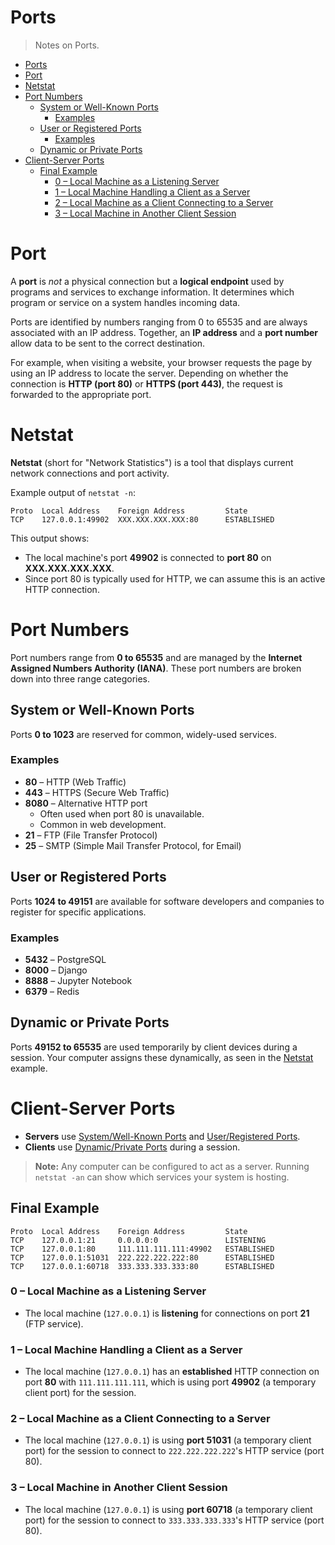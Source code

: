 # Ports

> Notes on Ports.

- [Ports](#ports)
- [Port](#port)
- [Netstat](#netstat)
- [Port Numbers](#port-numbers)
  - [System or Well-Known Ports](#system-or-well-known-ports)
    - [Examples](#examples)
  - [User or Registered Ports](#user-or-registered-ports)
    - [Examples](#examples-1)
  - [Dynamic or Private Ports](#dynamic-or-private-ports)
- [Client-Server Ports](#client-server-ports)
  - [Final Example](#final-example)
    - [0 – Local Machine as a Listening Server](#0--local-machine-as-a-listening-server)
    - [1 – Local Machine Handling a Client as a Server](#1--local-machine-handling-a-client-as-a-server)
    - [2 – Local Machine as a Client Connecting to a Server](#2--local-machine-as-a-client-connecting-to-a-server)
    - [3 – Local Machine in Another Client Session](#3--local-machine-in-another-client-session)

# Port

A **port** is _not_ a physical connection but a **logical endpoint** used by programs and services to exchange information. It determines which program or service on a system handles incoming data.

Ports are identified by numbers ranging from 0 to 65535 and are always associated with an IP address. Together, an **IP address** and a **port number** allow data to be sent to the correct destination.

For example, when visiting a website, your browser requests the page by using an IP address to locate the server. Depending on whether the connection is **HTTP (port 80)** or **HTTPS (port 443)**, the request is forwarded to the appropriate port.

# Netstat

**Netstat** (short for "Network Statistics") is a tool that displays current network connections and port activity.

Example output of `netstat -n`:

```
Proto  Local Address    Foreign Address         State
TCP    127.0.0.1:49902  XXX.XXX.XXX.XXX:80      ESTABLISHED
```

This output shows:
- The local machine's port **49902** is connected to **port 80** on **XXX.XXX.XXX.XXX**.
- Since port 80 is typically used for HTTP, we can assume this is an active HTTP connection.

# Port Numbers

Port numbers range from **0 to 65535** and are managed by the **Internet Assigned Numbers Authority (IANA)**. These port numbers are broken down into three range categories.

## System or Well-Known Ports

Ports **0 to 1023** are reserved for common, widely-used services.

### Examples
- **80** – HTTP (Web Traffic)
- **443** – HTTPS (Secure Web Traffic)
- **8080** – Alternative HTTP port
  - Often used when port 80 is unavailable.
  - Common in web development.
- **21** – FTP (File Transfer Protocol)
- **25** – SMTP (Simple Mail Transfer Protocol, for Email)

## User or Registered Ports

Ports **1024 to 49151** are available for software developers and companies to register for specific applications.

### Examples
- **5432** – PostgreSQL
- **8000** – Django
- **8888** – Jupyter Notebook
- **6379** – Redis

## Dynamic or Private Ports

Ports **49152 to 65535** are used temporarily by client devices during a session. Your computer assigns these dynamically, as seen in the [Netstat](#netstat) example.

# Client-Server Ports

- **Servers** use [System/Well-Known Ports](#system-or-well-known-ports) and [User/Registered Ports](#user-or-registered-ports).
- **Clients** use [Dynamic/Private Ports](#dynamic-or-private-ports) during a session.

> **Note:** Any computer can be configured to act as a server. Running `netstat -an` can show which services your system is hosting.

## Final Example

```
Proto  Local Address    Foreign Address         State
TCP    127.0.0.1:21     0.0.0.0:0               LISTENING
TCP    127.0.0.1:80     111.111.111.111:49902   ESTABLISHED
TCP    127.0.0.1:51031  222.222.222.222:80      ESTABLISHED
TCP    127.0.0.1:60718  333.333.333.333:80      ESTABLISHED
```

### 0 – Local Machine as a Listening Server
- The local machine (`127.0.0.1`) is **listening** for connections on port **21** (FTP service).

### 1 – Local Machine Handling a Client as a Server
- The local machine (`127.0.0.1`) has an **established** HTTP connection on port **80** with `111.111.111.111`, which is using port **49902** (a temporary client port) for the session.

### 2 – Local Machine as a Client Connecting to a Server
- The local machine (`127.0.0.1`) is using **port 51031** (a temporary client port) for the session to connect to `222.222.222.222`'s HTTP service (port 80).

### 3 – Local Machine in Another Client Session
- The local machine (`127.0.0.1`) is using **port 60718** (a temporary client port) for the session to connect to `333.333.333.333`'s HTTP service (port 80).